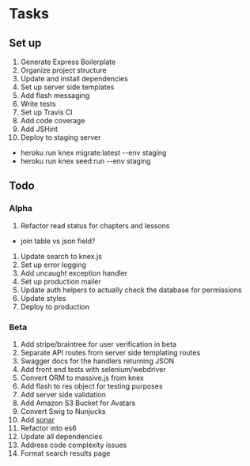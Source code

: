 # Tasks

## Set up

1. Generate Express Boilerplate
1. Organize project structure
1. Update and install dependencies
1. Set up server side templates
1. Add flash messaging
1. Write tests
1. Set up Travis CI
1. Add code coverage
1. Add JSHint
1. Deploy to staging server
  - heroku run knex migrate:latest --env staging
  - heroku run knex seed:run --env staging

## Todo

### Alpha

1. Refactor read status for chapters and lessons
  - join table vs json field?
1. Update search to knex.js
1. Set up error logging
1. Add uncaught exception handler
1. Set up production mailer
1. Update auth helpers to actually check the database for permissions
1. Update styles
1. Deploy to production

### Beta

1. Add stripe/braintree for user verification in beta
1. Separate API routes from server side templating routes
1. Swagger docs for the handlers returning JSON
1. Add front end tests with selenium/webdriver
1. Convert ORM to massive.js from knex
1. Add flash to res object for testing purposes
1. Add server side validation
1. Add Amazon S3 Bucket for Avatars
1. Convert Swig to Nunjucks
1. Add [sonar](http://xseignard.github.io/2013/04/25/quality-analysis-on-node.js-projects-with-mocha-istanbul-and-sonar/)
1. Refactor into es6
1. Update all dependencies
1. Address code complexity issues
1. Format search results page
